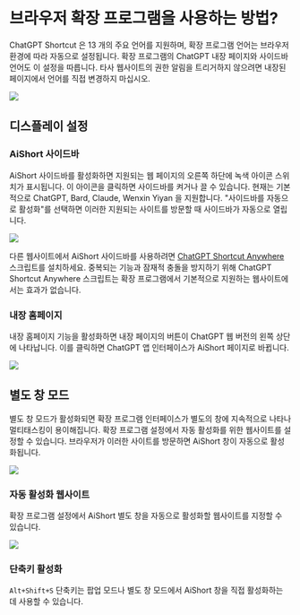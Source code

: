 # 브라우저 확장 프로그램을 사용하는 방법?

ChatGPT Shortcut 은 13 개의 주요 언어를 지원하며, 확장 프로그램 언어는 브라우저 환경에 따라 자동으로 설정됩니다. 확장 프로그램의 ChatGPT 내장 페이지와 사이드바 언어도 이 설정을 따릅니다. 타사 웹사이트의 권한 알림을 트리거하지 않으려면 내장된 페이지에서 언어를 직접 변경하지 마십시오.

![](https://img.newzone.top/2023-12-23-12-04-29.png?imageMogr2/format/webp)

## 디스플레이 설정

### AiShort 사이드바

AiShort 사이드바를 활성화하면 지원되는 웹 페이지의 오른쪽 하단에 녹색 아이콘 스위치가 표시됩니다. 이 아이콘을 클릭하면 사이드바를 켜거나 끌 수 있습니다. 현재는 기본적으로 ChatGPT, Bard, Claude, Wenxin Yiyan 을 지원합니다. "사이드바를 자동으로 활성화"를 선택하면 이러한 지원되는 사이트를 방문할 때 사이드바가 자동으로 열립니다.

![](https://img.newzone.top/2023-12-23-04-16-15.gif?imageMogr2/format/webp)

다른 웹사이트에서 AiShort 사이드바를 사용하려면 [ChatGPT Shortcut Anywhere](https://greasyfork.org/scripts/482907-chatgpt-shortcut-anywhere) 스크립트를 설치하세요. 중복되는 기능과 잠재적 충돌을 방지하기 위해 ChatGPT Shortcut Anywhere 스크립트는 확장 프로그램에서 기본적으로 지원하는 웹사이트에서는 효과가 없습니다.

### 내장 홈페이지

내장 홈페이지 기능을 활성화하면 내장 페이지의 버튼이 ChatGPT 웹 버전의 왼쪽 상단에 나타납니다. 이를 클릭하면 ChatGPT 앱 인터페이스가 AiShort 페이지로 바뀝니다.

![](https://img.newzone.top/ai/2023-12-22-19-40-15.png?imageMogr2/format/webp)

## 별도 창 모드

별도 창 모드가 활성화되면 확장 프로그램 인터페이스가 별도의 창에 지속적으로 나타나 멀티태스킹이 용이해집니다. 확장 프로그램 설정에서 자동 활성화를 위한 웹사이트를 설정할 수 있습니다. 브라우저가 이러한 사이트를 방문하면 AiShort 창이 자동으로 활성화됩니다.

![](https://img.newzone.top/2023-12-23-12-07-09.png?imageMogr2/format/webp)

### 자동 활성화 웹사이트

확장 프로그램 설정에서 AiShort 별도 창을 자동으로 활성화할 웹사이트를 지정할 수 있습니다.

![](https://img.newzone.top/2023-12-23-12-09-51.png?imageMogr2/format/webp)

### 단축키 활성화

`Alt+Shift+S` 단축키는 팝업 모드나 별도 창 모드에서 AiShort 창을 직접 활성화하는 데 사용할 수 있습니다.
